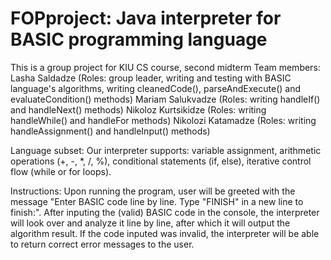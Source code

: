 # FOPproject: Java interpreter for BASIC programming language
This is a group project for KIU CS course, second midterm
Team members:
Lasha Saldadze (Roles: group leader, writing and testing with BASIC language's algorithms, writing cleanedCode(), parseAndExecute() and evaluateCondition() methods)
Mariam Salukvadze (Roles: writing handleIf() and handleNext() methods)
Nikoloz Kurtsikidze (Roles: writing handleWhile() and handleFor methods)
Nikolozi Katamadze (Roles: writing handleAssignment() and handleInput() methods)

Language subset:
Our interpreter supports: variable assignment, arithmetic operations (+, -, *, /, %), conditional statements (if, else), iterative control flow (while or for loops).

Instructions:
Upon running the program, user will be greeted with the message "Enter BASIC code line by line. Type \"FINISH\" in a new line to finish:". After inputing the (valid) BASIC code in the console, the interpreter will look over and analyze it line by line, after which it will output the algorithm result. If the code inputed was invalid, the interpreter will be able to return correct error messages to the user. 
